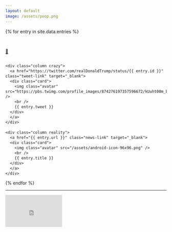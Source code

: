 ```yaml
---
layout: default
image: /assets/poop.png
---
```


{% for entry in site.data.entries %}
  <div class="row">
    <a class="anchor-link" name="{{ entry.slug }}" id="{{ entry.slug }}">&nbsp;</a>
    <div class="column column-narrow">
      <p class="anchor-wrapper"><a href="#{{ entry.slug }}">🔗</a></p>
    </div>

    <div class="column crazy">
      <a href="https://twitter.com/realDonaldTrump/status/{{ entry.id }}" class="tweet-link" target="_blank">
      <div class="card">
        <img class="avatar" src="https://pbs.twimg.com/profile_images/874276197357596672/kUuht00m_bigger.jpg" />
        <br />
        {{ entry.tweet }}
      </div>
      </a>
    </div>

    <div class="column reality">
      <a href="{{ entry.url }}" class="news-link" target="_blank">
      <div class="card">
        <img class="avatar" src="/assets/android-icon-96x96.png" />
        <br />
        {{ entry.title }}
      </div>
      </a>
    </div>
  </div>
{% endfor %}

<hr />

<div class="container youtube">
  <div class="row">
    <div class="column">
      <iframe width="177" height="100" src="https://www.youtube-nocookie.com/embed/XjDK-N1A-wI?start=247" frameborder="0" allowfullscreen></iframe>
    </div>
  </div>
</div>

